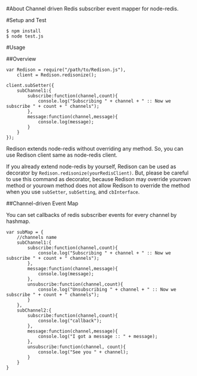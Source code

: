 #About
Channel driven Redis subscriber event mapper for node-redis.

#Setup and Test

```sh:terminal
$ npm install
$ node test.js
```

#Usage

##Overview

```js:usage
var Redison = require("/path/to/Redison.js"),
    client = Redison.redisonize();

client.subSetter({
    subChannel1:{
        subscribe:function(channel,count){
            console.log("Subscribing " + channel + " :: Now we subscribe " + count + " channels");
        },
        message:function(channel,message){
            console.log(message);
        }
    }
});

```

Redison extends node-redis without overriding any method. So, you can use Redison client same as node-redis client.  
  
If you already extend node-redis by yourself, Redison can be used as decorator by ```Redison.redisonize(yourRedisClient)```.
But, please be careful to use this command as decorator, because Redison may override yourown method or yourown method does not allow Redison to override the method when you use ```subSetter```, ```subSetting```, and ```cbInterface```.

##Channel-driven Event Map

You can set callbacks of redis subscriber events for every channel by hashmap.

```js:map
var subMap = {
    //channels name
    subChannel1:{
        subscribe:function(channel,count){
            console.log("Subscribing " + channel + " :: Now we subscribe " + count + " channels");
        },
        message:function(channel,message){
            console.log(message);
        },
        unsubscribe:function(channel,count){
            console.log("Unsubscribing " + channel + " :: Now we subscribe " + count + " channels");
        }
    },
    subChannel2:{
        subscribe:function(channel,count){
            console.log("callback");
        },
        message:function(channel,message){
            console.log("I got a message :: " + message);
        },
        unsubscribe:function(channel, count){
            console.log("See you " + channel);
        }
    }
}
